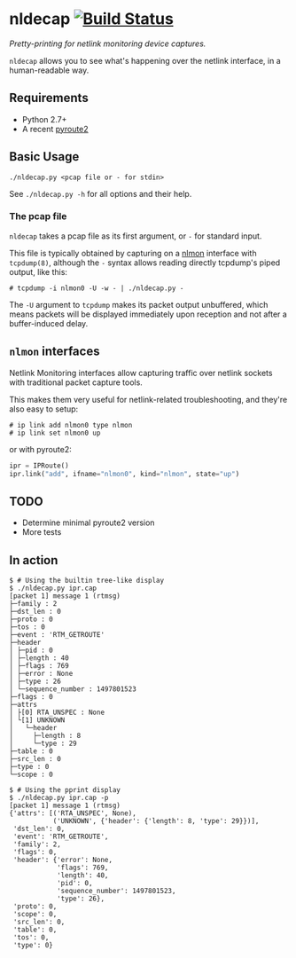 # nldecap [![Build Status](https://travis-ci.org/etene/nldecap.svg?branch=master)](https://travis-ci.org/etene/nldecap)

*Pretty-printing for netlink monitoring device captures.*

`nldecap` allows you to see what's happening over the netlink interface, in a human-readable way.


## Requirements
* Python 2.7+
* A recent [pyroute2](https://github.com/svinota/pyroute2)

## Basic Usage
`./nldecap.py <pcap file or - for stdin>`

See `./nldecap.py -h` for all options and their help.

### The pcap file
`nldecap` takes a pcap file as its first argument, or `-` for standard input.

This file is typically obtained by capturing on a [nlmon](#nlmon-interfaces) interface with `tcpdump(8)`, although the `-` syntax allows reading directly tcpdump's piped output, like this:
```shell
# tcpdump -i nlmon0 -U -w - | ./nldecap.py -
```
The `-U` argument to `tcpdump` makes its packet output unbuffered, which means packets will be displayed immediately upon reception and not after a buffer-induced delay.

## `nlmon` interfaces

Netlink Monitoring interfaces allow capturing traffic over netlink sockets with traditional packet capture tools.

This makes them very useful for netlink-related troubleshooting, and they're also easy to setup:
```shell
# ip link add nlmon0 type nlmon
# ip link set nlmon0 up
```

or with pyroute2:
```python
ipr = IPRoute()
ipr.link("add", ifname="nlmon0", kind="nlmon", state="up")
```

## TODO
* Determine minimal pyroute2 version
* More tests

## In action
```shell
$ # Using the builtin tree-like display
$ ./nldecap.py ipr.cap
[packet 1] message 1 (rtmsg)
├─family : 2
├─dst_len : 0
├─proto : 0
├─tos : 0
├─event : 'RTM_GETROUTE'
├─header
│ ├─pid : 0
│ ├─length : 40
│ ├─flags : 769
│ ├─error : None
│ ├─type : 26
│ └─sequence_number : 1497801523
├─flags : 0
├─attrs
│ ├[0] RTA_UNSPEC : None
│ └[1] UNKNOWN
│   └─header
│     ├─length : 8
│     └─type : 29
├─table : 0
├─src_len : 0
├─type : 0
└─scope : 0

$ # Using the pprint display
$ ./nldecap.py ipr.cap -p
[packet 1] message 1 (rtmsg)
{'attrs': [('RTA_UNSPEC', None),
           ('UNKNOWN', {'header': {'length': 8, 'type': 29}})],
 'dst_len': 0,
 'event': 'RTM_GETROUTE',
 'family': 2,
 'flags': 0,
 'header': {'error': None,
            'flags': 769,
            'length': 40,
            'pid': 0,
            'sequence_number': 1497801523,
            'type': 26},
 'proto': 0,
 'scope': 0,
 'src_len': 0,
 'table': 0,
 'tos': 0,
 'type': 0} 

```

